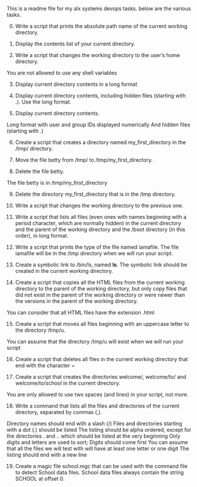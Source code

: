 This is a readme file for my alx systems devops tasks. below are the various tasks.

0. Write a script that prints the absolute path name of the current working directory.

1. Display the contents list of your current directory.

2. Write a script that changes the working directory to the user’s home directory.

You are not allowed to use any shell variables

3. Display current directory contents in a long format

4. Display current directory contents, including hidden files (starting with .). Use the long format.

5. Display current directory contents.

Long format
with user and group IDs displayed numerically
And hidden files (starting with .)

6. Create a script that creates a directory named my_first_directory in the /tmp/ directory.

7. Move the file betty from /tmp/ to /tmp/my_first_directory.

8. Delete the file betty.

The file betty is in /tmp/my_first_directory

9. Delete the directory my_first_directory that is in the /tmp directory.

10. Write a script that changes the working directory to the previous one.

11. Write a script that lists all files (even ones with names beginning with a period character, which are normally hidden) in the current directory and the parent of the working directory and the /boot directory (in this order), in long format.

12. Write a script that prints the type of the file named iamafile. The file iamafile will be in the /tmp directory when we will run your script.

13. Create a symbolic link to /bin/ls, named __ls__. The symbolic link should be created in the current working directory.

14. Create a script that copies all the HTML files from the current working directory to the parent of the working directory, but only copy files that did not exist in the parent of the working directory or were newer than the versions in the parent of the working directory.

You can consider that all HTML files have the extension .html

15. Create a script that moves all files beginning with an uppercase letter to the directory /tmp/u.

You can assume that the directory /tmp/u will exist when we will run your script

16. Create a script that deletes all files in the current working directory that end with the character ~

17. Create a script that creates the directories welcome/, welcome/to/ and welcome/to/school in the current directory.

You are only allowed to use two spaces (and lines) in your script, not more.

18. Write a command that lists all the files and directories of the current directory, separated by commas (,).

Directory names should end with a slash (/)
Files and directories starting with a dot (.) should be listed
The listing should be alpha ordered, except for the directories . and .. which should be listed at the very beginning
Only digits and letters are used to sort; Digits should come first
You can assume that all the files we will test with will have at least one letter or one digit
The listing should end with a new line

19. Create a magic file school.mgc that can be used with the command file to detect School data files. School data files always contain the string SCHOOL at offset 0.
